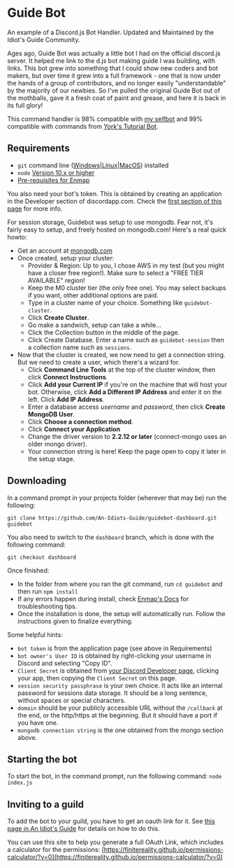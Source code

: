 # Guide Bot
An example of a Discord.js Bot Handler. Updated and Maintained by the Idiot's Guide Community.

Ages ago, Guide Bot was actually a little bot I had on the official discord.js server.
It helped me link to the d.js bot making guide I was building, with links.
This bot grew into something that I could show new coders and bot makers, but
over time it grew into a full framework - one that is now under the hands of a 
group of contributors, and no longer easily "understandable" by the majority
of our newbies. So I've pulled the original Guide Bot out of the mothballs,
gave it a fresh coat of paint and grease, and here it is back in its full glory!

This command handler is 98% compatible with [my selfbot](https://github.com/eslachance/evie.selfbot) 
and 99% compatible with commands from [York's Tutorial Bot](https://github.com/AnIdiotsGuide/Tutorial-Bot/tree/Episode-10-Part-1).

## Requirements

- `git` command line ([Windows](https://git-scm.com/download/win)|[Linux](https://git-scm.com/book/en/v2/Getting-Started-Installing-Git)|[MacOS](https://git-scm.com/download/mac)) installed
- `node` [Version 10.x or higher](https://nodejs.org)
- [Pre-requisites for Enmap](https://enmap.evie.codes/install#pre-requisites)

You also need your bot's token. This is obtained by creating an application in
the Developer section of discordapp.com. Check the [first section of this page](https://anidiots.guide/getting-started/the-long-version.html) 
for more info.

For session storage, Guidebot was setup to use mongodb. Fear not, it's fairly easy to setup, and freely hosted on mongodb.com! Here's a real quick howto:
- Get an account at [mongodb.com](https://www.mongodb.com/cloud/atlas)
- Once created, setup your cluster: 
  - Provider & Region: Up to you, I chose AWS in my test (but you might have a closer free region!). Make sure to select a "FREE TIER AVAILABLE" region!
  - Keep the M0 cluster tier (the only free one). You may select backups if you want, other additional options are paid.
  - Type in a cluster name of your choice. Something like `guidebot-cluster`.
  - Click **Create Cluster**.
  - Go make a sandwich, setup can take a while...
  - Click the Collection button in the middle of the page.
  - Click Create Database. Enter a name such as `guidebot-session` then a collection name such as `sessions`.
- Now that the cluster is created, we now need to get a connection string. But we need to create a user, which there's a wizard for. 
  - Click **Command Line Tools** at the top of the cluster window, then click **Connect Instructions**.
  - Click **Add your Current IP** if you're on the machine that will host your bot. Otherwise, click **Add a Different IP Address** and enter it on the left. Click **Add IP Address**.
  - Enter a database access *username* and *password*, then click **Create MongoDB User**.
  - Click **Choose a connection method**.
  - Click **Connect your Application**
  - Change the driver version to **2.2.12 or later** (connect-mongo uses an older mongo driver).
  - Your connection string is here! Keep the page open to copy it later in the setup stage.

## Downloading

In a command prompt in your projects folder (wherever that may be) run the following:

`git clone https://github.com/An-Idiots-Guide/guidebot-dashboard.git guidebot`

You also need to switch to the `dashboard` branch, which is done with the following command:

`git checkout dashboard`

Once finished: 

- In the folder from where you ran the git command, run `cd guidebot` and then run `npm install`
- If any errors happen during install, check [Enmap's Docs](https://enmap.evie.codes/install) for troubleshooting tips.
- Once the installation is done, the setup will automatically run. Follow the instructions given to finalize everything.

Some helpful hints: 
- `bot token` is from the application page (see above in Requirements)
- `bot owner's User ID` is obtained by right-clicking your username in Discord and selecting "Copy ID".
- `Client Secret` is obtained from [your Discord Developer page](https://discordapp.com/developers/applications/), clicking your app, then copying the `Client Secret` on this page.
- `session security passphrase` is your own choice. It acts like an internal password for sessions data storage. It should be a long sentence, without spaces or special characters.
- `domain` should be your publicly accessible URL without the `/callback` at the end, or the http/https at the beginning. But it should have a port if you have one.
- `mongodb connection string` is the one obtained from the mongo section above.

## Starting the bot

To start the bot, in the command prompt, run the following command:
`node index.js`

## Inviting to a guild

To add the bot to your guild, you have to get an oauth link for it. See [this page in An Idiot's Guide](https://anidiots.guide/getting-started/getting-started-long-version#add-your-bot-to-a-server)
for details on how to do this.

You can use this site to help you generate a full OAuth Link, which includes a calculator for the permissions:
[https://finitereality.github.io/permissions-calculator/?v=0](https://finitereality.github.io/permissions-calculator/?v=0)
